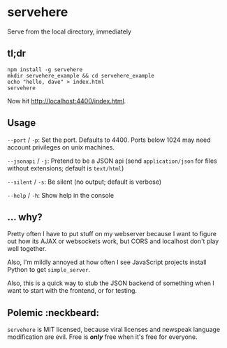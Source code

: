 # servehere
Serve from the local directory, immediately

## tl;dr

```
npm install -g servehere
mkdir servehere_example && cd servehere_example
echo "hello, dave" > index.html
servehere
```

Now hit [http://localhost:4400/index.html](http://localhost:4400/index.html).





## Usage

`--port` / `-p`: Set the port.  Defaults to 4400.  Ports below 1024 may need account privileges on unix machines.

`--jsonapi` / `-j`: Pretend to be a JSON api (send `application/json` for files without extensions; default is `text/html`)

`--silent` / `-s`: Be silent (no output; default is verbose)

`--help` / `-h`: Show help in the console





## ... why?

Pretty often I have to put stuff on my webserver because I want to figure out how its AJAX or websockets work, but CORS and localhost don't play well together.

Also, I'm mildly annoyed at how often I see JavaScript projects install Python to get `simple_server`.

Also, this is a quick way to stub the JSON backend of something when I want to start with the frontend, or for testing.





Polemic :neckbeard:
-------------------

`servehere` is MIT licensed, because viral licenses and newspeak language modification are evil.  Free is ***only*** free when it's free for everyone.
